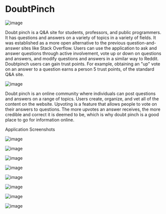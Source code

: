 # DoubtPinch
![image](https://user-images.githubusercontent.com/60959655/173008864-777df141-a91e-407f-8c34-af8e4206053c.png)

Doubt pinch is a Q&A site for students, professors, and public programmers. It has questions and answers on a variety of topics in a variety of fields. It was established as a more open alternative to the previous question-and-answer sites like Stack Overflow. Users can use the application to ask and answer questions through active involvement, vote up or down on questions and answers, and modify questions and answers in a similar way to Reddit. Doubtpinch users can gain trust points. For example, obtaining an "up" vote on an answer to a question earns a person 5 trust points, of the standard Q&A site.

![image](https://user-images.githubusercontent.com/60959655/173009615-a5b4a7cc-dfbb-40d9-b180-b356da91262c.png)

Doubt pinch is an online community where individuals can post questions and answers on a range of topics. Users create, organize, and vet all of the content on the website. Upvoting is a feature that allows people to vote on their answers to questions. The more upvotes an answer receives, the more credible and correct it is deemed to be, which is why doubt pinch is a good place to go for information online. 

Application Screenshots

![image](https://user-images.githubusercontent.com/60959655/173010396-263b46a1-8930-45dd-b5ba-83e4620e5d53.png)

![image](https://user-images.githubusercontent.com/60959655/173010405-8956994e-5047-4426-bf6c-14f8f1b30328.png)

![image](https://user-images.githubusercontent.com/60959655/173010703-c02ec407-0d77-4528-9cdc-7a018888aab8.png)

![image](https://user-images.githubusercontent.com/60959655/173010812-3b98324b-7a3a-4ade-a748-0c2c698d56a2.png)

![image](https://user-images.githubusercontent.com/60959655/173010877-52010cae-e87d-4d03-84a7-8ff2f6a73f56.png)

![image](https://user-images.githubusercontent.com/60959655/173011198-78bf1957-01e4-41fb-9e20-2aa16cd82dc6.png)

![image](https://user-images.githubusercontent.com/60959655/173011404-5bb0e383-3b89-4d09-950d-0410a71ba9a6.png)

![image](https://user-images.githubusercontent.com/60959655/173011481-a70c0342-5196-49bd-ac34-f14b696f0fbf.png)

